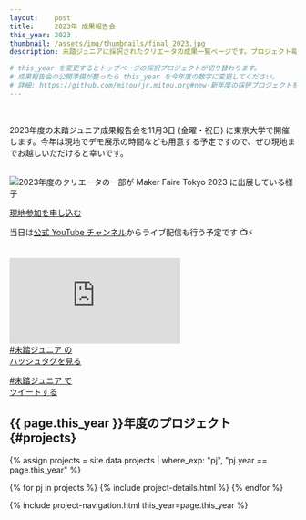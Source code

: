 ```yaml
---
layout:    post
title:     2023年 成果報告会
this_year: 2023
thumbnail: /assets/img/thumbnails/final_2023.jpg
description: 未踏ジュニアに採択されたクリエータの成果一覧ページです。プロジェクト毎の詳細も辿れるのでぜひチェックしてみてください！

# this_year を変更するとトップページの採択プロジェクトが切り替わります。
# 成果報告会の公開準備が整ったら this_year を今年度の数字に変更してください。
# 詳細: https://github.com/mitou/jr.mitou.org#new-新年度の採択プロジェクトを公開する
---
```


<br>

<!--
<img src="/assets/img/spinner.svg" data-src="{{ page.thumbnail }}"
     alt="{{ page.this_year }}年度 未踏ジュニア成果報告会 サムネイル画像"
     class="project-thumbnail lazyload" width='100%' loading="lazy" />
-->

<!--
2021年度の未踏ジュニア成果報告会を11月3日に実施しました。<a href="https://twitter.com/mitoujr/status/1455832719577944066" target="_blank">YouTubeの動画目次</a>を使うとお好きなシーンからご視聴いただけます。<br>

<div class='youtube'>
  <iframe frameborder="0" class="lazyload" allow="accelerometer; autoplay; clipboard-write; encrypted-media; gyroscope; picture-in-picture" allowfullscreen="" data-src="https://www.youtube.com/embed/fw1LFIZz-zo&rel=0"></iframe>
</div>
-->

2023年度の未踏ジュニア成果報告会を11月3日 (金曜・祝日) に東京大学で開催します。今年は現地でデモ展示の時間なども用意する予定ですので、ぜひ現地までお越しいただけると幸いです。

<br>

<div class='flex'>
  <img src="/assets/img/spinner.svg" data-src="/assets/img/about_expenses.webp" alt="2023年度のクリエータの一部が Maker Faire Tokyo 2023 に出展している様子" class="top-img lazyload" loading="lazy">

  <a href="https://peatix.com/event/3690894/view" class="button" target="_blank" rel='noopener'>現地参加を申し込む</a>
</div>

当日は[公式 YouTube チャンネル](https://www.youtube.com/mitoujr)からライブ配信も行う予定です 📺⚡️

<br>

<div class='youtube'>
  <iframe src="https://www.youtube.com/embed/OTjx_q-iI6I?rel=0" title="{{ page.this_year }}年度 未踏ジュニア成果報告会" frameborder="0" allow="accelerometer; autoplay; clipboard-write; encrypted-media; gyroscope; picture-in-picture" allowfullscreen></iframe>
</div>

<div class='flex'>
  <a href="https://twitter.com/hashtag/未踏ジュニア?f=live" class="button" target="_blank" rel='noopener'>#未踏ジュニア の<br>ハッシュタグを見る</a>

  <a href="https://twitter.com/intent/tweet?hashtags=未踏ジュニア&url=https://jr.mitou.org/final&lang=jp&related=mitoujr" class="button" target="_blank" rel='noopener'>#未踏ジュニア で<br>ツイートする</a>
</div>


<!--
<div class='flex'>
  <a class="button" target="_blank" rel='noopener' href="https://www.google.com/calendar/render?action=TEMPLATE&text=2021年度未踏ジュニア成果報告会&dates=20211103T100000/20211103T180000&location=https://jr.mitou.org/final&trp=true&details=タイムテーブルなどはこちら: https://jr.mitou.org/final&trp=undefined&trp=true&sprop=https://jr.mitou.org/final">Google カレンダーに追加</a>
  
  <a class="button" target="_blank" rel='noopener' href="https://fb.me/e/237iDG0Ne">Facebook イベント</a>

  <a href="https://www.youtube.com/playlist?list=PLNObH2jlC6ldtjWuPw3Cum2cjzglIU-wD" class="button" target="_blank" rel='noopener'>YouTube で見る</a>

  <a href="https://togetter.com/li/1968577" class="button" target="_blank" rel='noopener'>Twitter の反響を見る</a>
</div>
-->

<!--
## タイムテーブル {#timetable}
<iframe class="airtable-embed" src="https://airtable.com/embed/shrWiIURPeouCLjQJ?backgroundColor=gray&viewControls=on" frameborder="0" onmousewheel="" width="100%" height="533" style="background: transparent; border: 1px solid #ccc;"></iframe>
-->

## {{ page.this_year }}年度のプロジェクト {#projects}

{% assign projects = site.data.projects | where_exp: "pj", "pj.year == page.this_year" %}
<div class="projects flex">
  {% for pj in projects %}
    {% include project-details.html %}
  {% endfor %}
</div>

{% include project-navigation.html this_year=page.this_year %}
